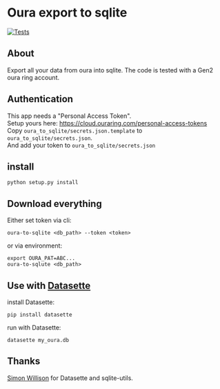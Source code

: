 # Oura export to sqlite

[![Tests](https://github.com/mfa/oura-to-sqlite/actions/workflows/tests.yml/badge.svg)](https://github.com/mfa/oura-to-sqlite/actions/workflows/tests.yml)

## About

Export all your data from oura into sqlite.
The code is tested with a Gen2 oura ring account.


## Authentication

This app needs a "Personal Access Token".  
Setup yours here: <https://cloud.ouraring.com/personal-access-tokens>  
Copy ``oura_to_sqlite/secrets.json.template`` to ``oura_to_sqlite/secrets.json``.  
And add your token to ``oura_to_sqlite/secrets.json``


## install

```
python setup.py install
```


## Download everything

Either set token via cli:
```
oura-to-sqlite <db_path> --token <token>
```

or via environment:
```
export OURA_PAT=ABC...
oura-to-sqlute <db_path>
```


## Use with [Datasette](https://datasette.io)

install Datasette:

```
pip install datasette
```

run with Datasette:

```
datasette my_oura.db
```


## Thanks

[Simon Willison](https://simonwillison.net/) for Datasette and sqlite-utils.
